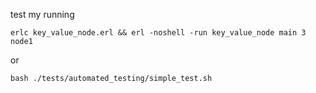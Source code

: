 test my running

	erlc key_value_node.erl && erl -noshell -run key_value_node main 3 node1

or

	bash ./tests/automated_testing/simple_test.sh
